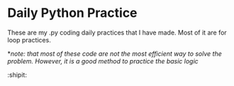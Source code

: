 # Daily Python Practice
These are my .py       coding daily         practices that I have made. Most of it are for loop practices.

**note: that most of these code are not the most efficient way to solve the problem. However, it is a good method to practice the basic logic*

:shipit:
